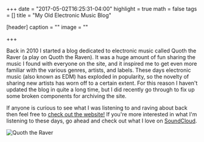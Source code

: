 +++
date = "2017-05-02T16:25:31-04:00"
highlight = true
math = false
tags = []
title = "My Old Electronic Music Blog"

[header]
  caption = ""
  image = ""

+++

Back in 2010 I started a blog dedicated to electronic music called Quoth
the Raver (a play on Quoth the Raven). It was a huge amount of fun
sharing the music I found with everyone on the site, and it inspired me
to get even more familiar with the various genres, artists, and labels.
These days electronic music (also known as EDM) has exploded in
popularity, so the novelty of sharing new artists has worn off to a
certain extent. For this reason I haven't updated the blog in quite a
long time, but I did recently go through to fix up some broken components
for archiving the site.

If anyone is curious to see what I was listening to and raving about
back then feel free to [check out the
website!](https://quoththeraverarchive.wordpress.com/) If you're more
interested in what I'm listening to these days, go ahead and check out
what I love on [SoundCloud](https://soundcloud.com/quoththeraver).

![Quoth the Raver](/img/quoth_the_raver.jpg)

